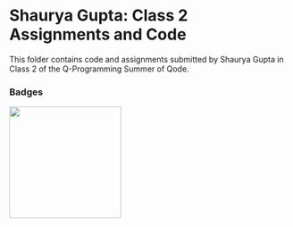 # Shaurya Gupta: Class 2 Assignments and Code
This folder contains code and assignments submitted by Shaurya Gupta in Class 2 of the Q-Programming Summer of Qode.
### Badges
<img src="/badges/attendance.png" width="200px" height="200px">